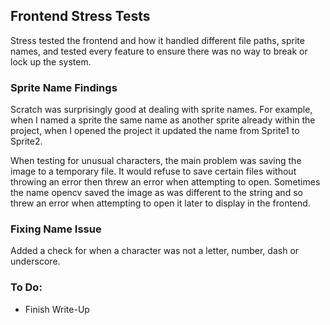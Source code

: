 ## Frontend Stress Tests

Stress tested the frontend and how it handled different file paths, sprite names, and tested every feature to ensure there was no way to break or lock up the system.

### Sprite Name Findings

Scratch was surprisingly good at dealing with sprite names. For example, when I named a sprite the same name as another sprite already within the project, when I opened the project it updated the name from Sprite1 to Sprite2.<br/>

When testing for unusual characters, the main problem was saving the image to a temporary file. It would refuse to save certain files without throwing an error then threw an error when attempting to open. Sometimes the name opencv saved the image as was different to the string and so threw an error when attempting to open it later to display in the frontend.

### Fixing Name Issue

Added a check for when a character was not a letter, number, dash or underscore. 

### To Do:
* Finish Write-Up